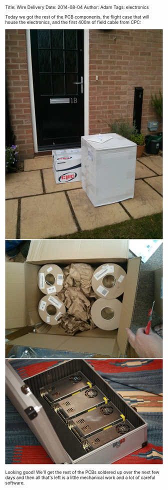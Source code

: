 Title: Wire Delivery
Date: 2014-08-04
Author: Adam
Tags: electronics

Today we got the rest of the PCB components, the flight case that will house
the electronics, and the first 400m of field cable from CPC:

![wire delivery](/images/wire_delivery.jpg)
![wire spools](/images/wire_spools.jpg)
![psus in flight case](/images/psus_in_case_mock.jpg)

Looking good! We'll get the rest of the PCBs soldered up over the next few days
and then all that's left is a little mechanical work and a lot of careful
software.
